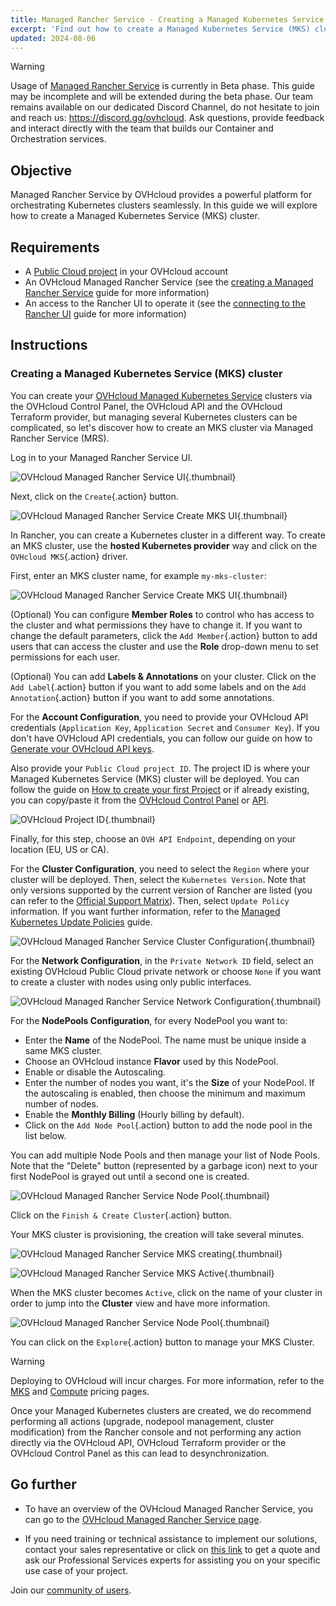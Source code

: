 ```yaml
---
title: Managed Rancher Service - Creating a Managed Kubernetes Service (MKS) cluster
excerpt: 'Find out how to create a Managed Kubernetes Service (MKS) cluster on a Managed Rancher Service'
updated: 2024-08-06
---
```


> [!warning]
>
> Usage of [Managed Rancher Service](https://labs.ovhcloud.com/en/managed-rancher-service/) is currently in Beta phase.
> This guide may be incomplete and will be extended during the beta phase. Our team remains available on our dedicated Discord Channel, do not hesitate to join and reach us: <https://discord.gg/ovhcloud>. Ask questions, provide feedback and interact directly with the team that builds our Container and Orchestration services.
>

## Objective

Managed Rancher Service by OVHcloud provides a powerful platform for orchestrating Kubernetes clusters seamlessly. In this guide we will explore how to create a Managed Kubernetes Service (MKS) cluster.

## Requirements

- A [Public Cloud project](/links/public-cloud/public-cloud) in your OVHcloud account
- An OVHcloud Managed Rancher Service (see the [creating a Managed Rancher Service](/pages/public_cloud/containers_orchestration/managed_rancher_service/create-update-rancher) guide for more information)
- An access to the Rancher UI to operate it (see the [connecting to the Rancher UI](/pages/public_cloud/containers_orchestration/managed_rancher_service/create-update-rancher) guide for more information)

## Instructions

### Creating a Managed Kubernetes Service (MKS) cluster

You can create your [OVHcloud Managed Kubernetes Service](/links/public-cloud/kubernetes) clusters via the OVHcloud Control Panel, the OVHcloud API and the OVHcloud Terraform provider, but managing several Kubernetes clusters can be complicated, so let's discover how to create an MKS cluster via Managed Rancher Service (MRS).

Log in to your Managed Rancher Service UI.

![OVHcloud Managed Rancher Service UI](images/rancher-ui.png){.thumbnail}

Next, click on the `Create`{.action} button.

![OVHcloud Managed Rancher Service Create MKS UI](images/rancher-create.png){.thumbnail}

In Rancher, you can create a Kubernetes cluster in a different way. To create an MKS cluster, use the **hosted Kubernetes provider** way and click on the `OVHcloud MKS`{.action} driver.

First, enter an MKS cluster name, for example `my-mks-cluster`:

![OVHcloud Managed Rancher Service Create MKS UI](images/rancher-mks-name.png){.thumbnail}

(Optional) You can configure **Member Roles** to control who has access to the cluster and what permissions they have to change it. If you want to change the default parameters, click the `Add Member`{.action} button to add users that can access the cluster and use the **Role** drop-down menu to set permissions for each user.

(Optional) You can add **Labels & Annotations** on your cluster. Click on the `Add Label`{.action} button if you want to add some labels and on the `Add Annotation`{.action} button if you want to add some annotations.

For the **Account Configuration**, you need to provide your OVHcloud API credentials (`Application Key`, `Application Secret` and `Consumer Key`).
If you don't have OVHcloud API credentials, you can follow our guide on how to [Generate your OVHcloud API keys](/pages/manage_and_operate/api/first-steps#advanced-usage-pair-ovhcloud-apis-with-an-application).

Also provide your `Public Cloud project ID`. The project ID is where your Managed Kubernetes Service (MKS) cluster will be deployed. You can follow the guide on [How to create your first Project](/pages/public_cloud/compute/create_a_public_cloud_project) or if already existing, you can copy/paste it from the [OVHcloud Control Panel](/links/manager) or [API](https://ca.api.ovh.com/console-preview/?section=%2Fcloud&branch=v1#get-/cloud/project).

![OVHcloud Project ID](images/project-id.png){.thumbnail}

Finally, for this step, choose an `OVH API Endpoint`, depending on your location (EU, US or CA).

For the **Cluster Configuration**, you need to select the `Region` where your cluster will be deployed. Then, select the `Kubernetes Version`. Note that only versions supported by the current version of Rancher are listed (you can refer to the [Official Support Matrix](https://www.suse.com/suse-rancher/support-matrix/all-supported-versions)). Then, select `Update Policy` information. If you want further information, refer to the [Managed Kubernetes Update Policies](/pages/public_cloud/containers_orchestration/managed_kubernetes/change-security-update) guide.

![OVHcloud Managed Rancher Service Cluster Configuration](images/cluster-config.png){.thumbnail}

For the **Network Configuration**, in the `Private Network ID` field, select an existing OVHcloud Public Cloud private network or choose `None` if you want to create a cluster with nodes using only public interfaces.

![OVHcloud Managed Rancher Service Network Configuration](images/network-config.png){.thumbnail}

For the **NodePools Configuration**, for every NodePool you want to:

- Enter the **Name** of the NodePool. The name must be unique inside a same MKS cluster.
- Choose an OVHcloud instance **Flavor** used by this NodePool.
- Enable or disable the Autoscaling.
- Enter the number of nodes you want, it's the **Size** of your NodePool. If the autoscaling is enabled, then choose the minimum and maximum number of nodes.
- Enable the **Monthly Billing** (Hourly billing by default).
- Click on the `Add Node Pool`{.action} button to add the node pool in the list below.

You can add multiple Node Pools and then manage your list of Node Pools. Note that the "Delete" button (represented by a garbage icon) next to your first NodePool is grayed out until a second one is created.

![OVHcloud Managed Rancher Service Node Pool](images/nodepool.png){.thumbnail}

Click on the `Finish & Create Cluster`{.action} button.

Your MKS cluster is provisioning, the creation will take several minutes. 

![OVHcloud Managed Rancher Service MKS creating](images/mks-creating.png){.thumbnail}

![OVHcloud Managed Rancher Service MKS Active](images/mks-active.png){.thumbnail}

When the MKS cluster becomes `Active`, click on the name of your cluster in order to jump into the **Cluster** view and have more information.

![OVHcloud Managed Rancher Service Node Pool](images/mycluster.png){.thumbnail}

You can click on the `Explore`{.action} button to manage your MKS Cluster.

> [!warning]
>
> Deploying to OVHcloud will incur charges. For more information, refer to the [MKS](https://www.ovhcloud.com/en/public-cloud/prices/#568) and [Compute](https://www.ovhcloud.com/en/public-cloud/prices/) pricing pages.
>
> Once your Managed Kubernetes clusters are created, we do recommend performing all actions (upgrade, nodepool management, cluster modification) from the Rancher console and not performing any action directly via the OVHcloud API, OVHcloud Terraform provider or the OVHcloud Control Panel as this can lead to desynchronization.
>

## Go further

- To have an overview of the OVHcloud Managed Rancher Service, you can go to the [OVHcloud Managed Rancher Service page](https://www.ovhcloud.com/en/public-cloud/managed-rancher-service/).

- If you need training or technical assistance to implement our solutions, contact your sales representative or click on [this link](/links/professional-services) to get a quote and ask our Professional Services experts for assisting you on your specific use case of your project.

Join our [community of users](/links/community).